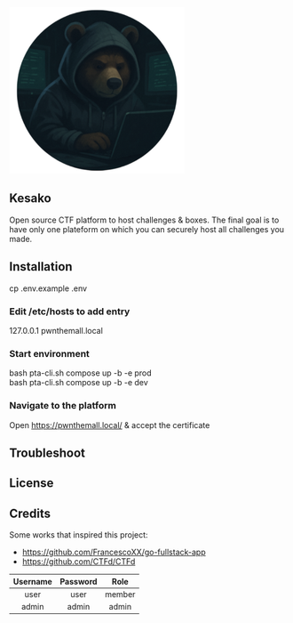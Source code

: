 ![logo no text](frontend/public/logo-no-text.png)

## Kesako

Open source CTF platform to host challenges & boxes.
The final goal is to have only one plateform on which you can securely host all challenges you made.

## Installation

cp .env.example .env

### Edit /etc/hosts to add entry

127.0.0.1 pwnthemall.local 

### Start environment

bash pta-cli.sh compose up -b -e prod  
bash pta-cli.sh compose up -b -e dev

### Navigate to the platform

Open https://pwnthemall.local/ & accept the certificate


## Troubleshoot

## License

## Credits

Some works that inspired this project:

- https://github.com/FrancescoXX/go-fullstack-app
- https://github.com/CTFd/CTFd

|Username|Password|Role|
|:----------:|:---------:|:------:|
|user|user|member|
|admin|admin|admin|